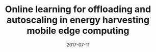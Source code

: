 ---
title: "Online learning for offloading and autoscaling in energy harvesting mobile edge computing"
collection: publications
category: 2017
date: 2017-07-11
permalink: /publication/2017-7-11
excerpt: 'Jie Xu, <strong><u>Lixing Chen</u></strong>, Shaolei Ren'
venue: 'IEEE Transactions on Cognitive Communications and Networking'
paperurl: 'https://ieeexplore.ieee.org/abstract/document/7973020'
---